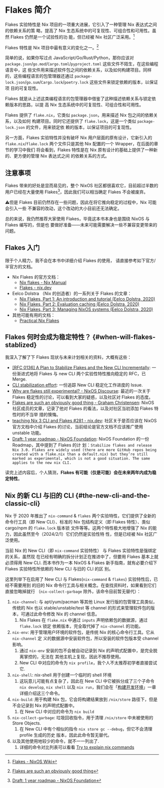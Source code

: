 # Flakes 简介

Flakes 实验特性是 Nix 项目的一项重大进展，它引入了一种管理 Nix 表达式之间的依赖关系的策
略，提高了 Nix 生态系统中的可复现性、可组合性和可用性。虽然 Flakes 仍然是一个试验性的功
能，但已经被 Nix 社区广泛采用。[^1]

Flakes 特性是 Nix 项目中最有意义的变化之一。[^2]

简单的说，如果你写过点 JavaScript/Go/Rust/Python，那你应该对
`package.json`/`go.mod`/`Cargo.toml`/`pyproject.toml` 这些文件不陌生，在这些编程语言中，这
些文件用来描述软件包之间的依赖关系，以及如何构建项目。同样的，这些编程语言的包管理器还通过
`package-lock.json`/`go.sum`/`Cargo.lock`/`poetry.lock` 这些文件来锁定依赖的版本，以保证项
目的可复现性。

Flakes 就是从上述这类编程语言的包管理器中借鉴了这种描述依赖关系与锁定依赖版本的思路，以提
高 Nix 生态系统中的可复现性、可组合性和可用性。

Flakes 提供了 `flake.nix`，它类似 `package.json`，用来描述 Nix 包之间的依赖关系，以及如何
构建项目。同时它还提供了 `flake.lock`，这是一个类似 `package-lock.json` 的文件，用来锁定依
赖的版本，以保证项目的可复现性。

另一方面，Flakes 实验特性并没有破坏 Nix 用户层面的原有设计，它新引入的
`flake.nix`/`flake.lock` 两个文件只是其他 Nix 配置的一个 Wrapper，在后面的章节的学习中我们
将会看到，Flakes 特性是在 Nix 原有设计的基础上提供了一种新的、更方便的管理 Nix 表达式之间
的依赖关系的方式。

## 注意事项 <Badge type="danger" text="caution" />

Flakes 带来的好处是显而易见的，整个 NixOS 社区都很喜欢它，目前超过半数的用户已经在大量使用
Flakes[^3]，因此我们可以相当确定 Flakes 不会被废弃。

:warning:但是 Flakes 目前仍然存在一些问题，因此在将它推向稳定的过程中，Nix 可能会引入一些
不兼容的改动，这个改动的大小目前还无法确定。

总的来说，我仍然推荐大家使用 Flakes，毕竟这本书本身也是围绕 NixOS 与 Flakes 编写的，但是也
要做好准备——未来可能需要解决一些不兼容变更带来的问题。

## Flakes 入门

限于个人精力，我不会在本书中详细介绍 Flakes 的使用，
请直接参考如下官方/半官方的文档。

- Nix Flakes 的官方文档：
  - [Nix flakes - Nix Manual](https://nixos.org/manual/nix/stable/command-ref/new-cli/nix3-flake)
  - [Flakes - nix.dev](https://nix.dev/concepts/flakes)
- Eelco Dolstra （Nix 的创造者）的一系列关于 Flakes 的文章：
  - [Nix Flakes, Part 1: An introduction and tutorial (Eelco Dolstra, 2020)](https://www.tweag.io/blog/2020-05-25-flakes/)
  - [Nix Flakes, Part 2: Evaluation caching (Eelco Dolstra, 2020)](https://www.tweag.io/blog/2020-06-25-eval-cache/)
  - [Nix Flakes, Part 3: Managing NixOS systems (Eelco Dolstra, 2020)](https://www.tweag.io/blog/2020-07-31-nixos-flakes/)
- 其他可能有用的文档：
  - [Practical Nix Flakes](https://serokell.io/blog/practical-nix-flakes)

## Flakes 何时会成为稳定特性？ {#when-will-flakes-stablized}

我深入了解了下 Flakes 现状与未来计划相关的资料，大概有这些：

- [[RFC 0136] A Plan to Stabilize Flakes and the New CLI Incrementally](https://github.com/NixOS/rfcs/pull/136):
  一份渐进式地将 Flakes 与 new CLI 两个实验性特性推向稳定的 RFC，已 Merge.
- [CLI stabilization effort](https://github.com/NixOS/nix/issues/7701): 一份追踪 New CLI
  稳定化工作进度的 Issue.
- [Why are flakes still experimental? - NixOS Discourse](https://discourse.nixos.org/t/why-are-flakes-still-experimental/29317):
  最近的一次关于 Flakes 稳定性的讨论，可以看到大家的疑惑，以及社区对 Flakes 的态度。
- [Flakes are such an obviously good thing - Graham Christensen](https://grahamc.com/blog/flakes-are-an-obviously-good-thing/):
  NixOS 社区成员的文章，记录了他对 Flakes 的看法，以及对社区当初添加 Flakes 特性时的不当举
  措的懊悔。
- [ teaching Nix 3 CLI and Flakes #281 - nix.dev](https://github.com/NixOS/nix.dev/issues/281):
  社区关于是否应该在 NixOS 官方文档中介绍 Flakes 的讨论，当前结论是官方文档不应该推广使用
  unstable 功能。
- [Draft: 1 year roadmap - NixOS Foundation](https://nixos-foundation.notion.site/1-year-roadmap-0dc5c2ec265a477ea65c549cd5e568a9):
  NixOS Foundation 的一份 Roadmap，其中提到了 Flakes 的计
  划：`Stabilize flakes and release Nix 3.0. Flakes are widely used (there are more GitHub repos being created with a flake.nix than a default.nix) but they’re still marked as experimental, which is not a good situation. The same applies to the new nix CLI.`

读完上述内容后，个人猜测，**Flakes 有可能（仅是可能）会在未来两年内成为稳定特性**。

## Nix 的新 CLI 与旧的 CLI {#the-new-cli-and-the-classic-cli}

Nix 于 2020 年推出了 `nix-command` & `flakes` 两个实验特性，它们提供了全新的命令行工具（即
New CLI）、标准的 Nix 包结构定义（即 Flakes 特性）、类似 cargo/npm 的 `flake.lock` 版本锁
文件等等。这两个特性极大地增强了 Nix 的能力，因此虽然至今（2024/2/1）它们仍然是实验性特
性，但是已经被 Nix 社区广泛使用。

当前 Nix 的 New CLI（即 `nix-command` 实验特性） 与 Flakes 实验特性是强绑定的关系，虽然现
在已经有明确的拆分计划正在推进中了，但要用 Flakes 基本上就必须得用 New CLI. 而本书作为一本
NixOS & Flakes 新手指南，就有必要介绍下 Flakes 实验特性所依赖的 New CLI 与旧的 CLI 的区
别。

这里列举下在启用了 New CLI 与 Flakes(`nix-command` & `flakes`) 实验特性后，已经不需要用到
的旧的 Nix 命令行工具与相关概念。在查找资料时，如果看到它们直接忽略掉就行
（`nix-collect-garbage` 除外，该命令目前暂无替代）：

1. `nix-channel`: 与 apt/yum/pacman 等其他 Linux 发行版的包管理工具类似，传统的 Nix 也以
   stable/unstable/test 等 channel 的形式来管理软件包的版本，可通过此命令修改 Nix 的
   channel 信息。
   1. Nix Flakes 在 `flake.nix` 中通过 `inputs` 声明依赖包的数据源，通过 `flake.lock` 锁定
      依赖版本，完全取代掉了 `nix-channel` 的功能。
2. `nix-env`: 用于管理用户环境的软件包，是传统 Nix 的核心命令行工具。它从 `nix-channel` 定
   义的数据源中安装软件包，所以安装的软件包版本受 channel 影响。
   1. 通过 `nix-env` 安装的包不会被自动记录到 Nix 的声明式配置中，是完全脱离掌控的，无法在
      其他主机上复现，因此不推荐使用。
   2. New CLI 中对应的命令为 `nix profile`，我个人不太推荐初学者直接尝试它.
3. `nix-shell`: nix-shell 用于创建一个临时的 shell 环境
   1. 这玩意儿可能有点复杂了，因此在 New CLI 中它被拆分成了三个子命令 `nix develop`,
      `nix shell` 以及 `nix run`，我们会在「[构建开发环境](../development/intro.md)」一章
      详细介绍这三个命令。
4. `nix-build`: 用于构建 Nix 包，它会将构建结果放到 `/nix/store` 路径下，但是不会记录到
   Nix 的声明式配置中。
   1. 在 New CLI 中对应的命令为 `nix build`
5. `nix-collect-garbage`: 垃圾回收指令，用于清理 `/nix/store` 中未被使用的 Store Objects.
   1. 在 New CLI 中有个相似的指令 `nix store gc --debug`，但它不会清理 profile 生成的历史
      版本，因此此命令暂无替代。
6. 以及其他使用地较少的命令，就不一一列出了.
   1. 详细的命令对比列表可以看看
      [Try to explain nix commands](https://qiita-com.translate.goog/Sumi-Sumi/items/6de9ee7aab10bc0dbead?_x_tr_sl=auto&_x_tr_tl=en&_x_tr_hl=en)

[^1]: [Flakes - NixOS Wiki](https://nixos.wiki/index.php?title=Flakes)
[^2]:
    [Flakes are such an obviously good thing](https://grahamc.com/blog/flakes-are-an-obviously-good-thing/)

[^3]:
    [Draft: 1 year roadmap - NixOS Foundation](https://nixos-foundation.notion.site/1-year-roadmap-0dc5c2ec265a477ea65c549cd5e568a9)

